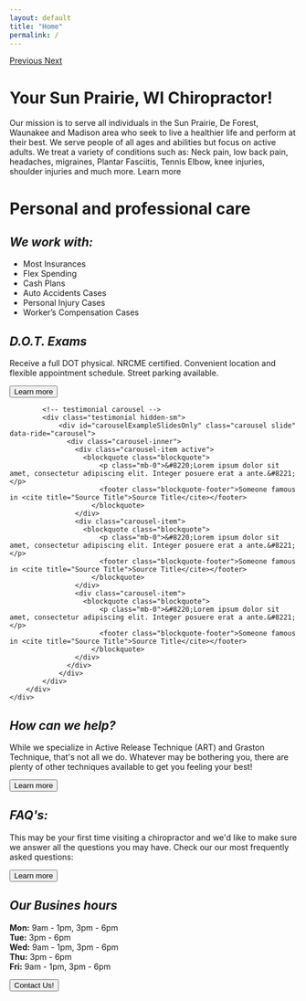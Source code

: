 ```yaml
---
layout: default
title: "Home"
permalink: /
---
```


<div id="carouselExampleControls" class="carousel slide" data-ride="carousel">
  <div class="carousel-inner hp-feature">
    <div class="carousel-item hp-s1 active">
    </div>
    <div class="carousel-item hp-s2">
    </div>
    <div class="carousel-item hp-s3">
    </div>
  </div>
  <a class="carousel-control-prev" href="#carouselExampleControls" role="button" data-slide="prev">
    <span class="carousel-control-prev-icon" aria-hidden="true"></span>
    <span class="sr-only">Previous</span>
  </a>
  <a class="carousel-control-next" href="#carouselExampleControls" role="button" data-slide="next">
    <span class="carousel-control-next-icon" aria-hidden="true"></span>
    <span class="sr-only">Next</span>
  </a>
</div>

<div class="container">
	<div class="row">
		<div class="col-sm-12">
			<div class="page-header">
				<h1 class="display-4">Your Sun Prairie, WI Chiropractor!</h1>
				<p class="lead">Our mission is to serve all individuals in the Sun Prairie, De Forest, Waunakee and Madison area who seek to live a healthier life and perform at their best. We serve people of all ages and abilities but focus on active adults. We treat a variety of conditions such as: Neck pain, low back pain, headaches, migraines, Plantar Fasciitis, Tennis Elbow, knee injuries, shoulder injuries and much more. Learn more</p>
			</div>
		</div>
	</div>
</div>

<div class="backgroundImg">
	<div class="bluegrey">
		<div class="container">
			<h1>Personal and professional care</h1>
			<div class="row d-inline-flex flex-row">
				<div class="col-sm-6 d-flex align-items-stretch">
					<div class="wht w-100 rounded">
						<div class="ul-grey">
							<h2><em>We work with:</em></h2>
						</div>
						<ul>
							<li>Most Insurances</li>
							<li>Flex Spending</li>
							<li>Cash Plans</li>
							<li>Auto Accidents Cases</li>
							<li>Personal Injury Cases</li>
							<li>Worker’s Compensation Cases</li>
						</ul>
					</div>
				</div>
				<div class="col-sm-6 d-flex align-items-stretch">
					<div class="wht w-100 rounded">
						<div class="ul-grey">
							<h2><em>D.O.T. Exams</em></h2>
						</div>
						<p>Receive a full DOT physical. NRCME certified. Convenient location and flexible appointment schedule. Street parking available.</p>
						<a href="#"><button type="button" class="btn btn-dark">Learn more</button></a>
					</div>
				</div>
			</div>

			<!-- testimonial carousel -->
			<div class="testimonial hidden-sm">
				<div id="carouselExampleSlidesOnly" class="carousel slide" data-ride="carousel">
				  <div class="carousel-inner">
				    <div class="carousel-item active">
				      <blockquote class="blockquote">
						  <p class="mb-0">&#8220;Lorem ipsum dolor sit amet, consectetur adipiscing elit. Integer posuere erat a ante.&#8221;</p>
						  <footer class="blockquote-footer">Someone famous in <cite title="Source Title">Source Title</cite></footer>
						</blockquote>
				    </div>
				    <div class="carousel-item">
				      <blockquote class="blockquote">
						  <p class="mb-0">&#8220;Lorem ipsum dolor sit amet, consectetur adipiscing elit. Integer posuere erat a ante.&#8221;</p>
						  <footer class="blockquote-footer">Someone famous in <cite title="Source Title">Source Title</cite></footer>
						</blockquote>
				    </div>
				    <div class="carousel-item">
				      <blockquote class="blockquote">
						  <p class="mb-0">&#8220;Lorem ipsum dolor sit amet, consectetur adipiscing elit. Integer posuere erat a ante.&#8221;</p>
						  <footer class="blockquote-footer">Someone famous in <cite title="Source Title">Source Title</cite></footer>
						</blockquote>
				    </div>
				  </div>
				</div>
			</div>
		</div>
	</div>
</div>


<div class="container pad6vw">
	<div class="row d-inline-flex flex-row">
		<div class="col-md-4 d-flex align-items-stretch">
			<div class="grey w-100 rounded">
				<div class="ul-wht">
					<h2><em>How can we help?</em></h2>
				</div>
				<p>While we specialize in Active Release Technique (ART) and Graston Technique, that's not all we do. Whatever may be bothering you, there are plenty of other techniques available to get you feeling your best!</p>
				<a href="#"><button type="button" class="btn btn-dark">Learn more</button></a>
			</div>
		</div>
		<div class="col-md-4 d-flex align-items-stretch">
			<div class="grey w-100 rounded">
				<div class="ul-wht">
					<h2><em>FAQ's:</em></h2>
				</div>
				<p>This may be your first time visiting a chiropractor and we'd like to make sure we answer all the questions you may have. Check our our most frequently asked questions:</p>
				<a href="#"><button type="button" class="btn btn-dark">Learn more</button></a>
			</div>
		</div>
		<div class="col-md-4 d-flex align-items-stretch">
			<div class="grey w-100 rounded">
				<div class="ul-wht">
					<h2><em>Our Busines hours</em></h2>
				</div>
				<ul style="list-style:none; padding:0px;">
					<li><strong>Mon:</strong> 9am - 1pm, 3pm - 6pm</li>
					<li><strong>Tue:</strong> 3pm - 6pm</li>
					<li><strong>Wed:</strong> 9am - 1pm, 3pm - 6pm</li>
					<li><strong>Thu:</strong> 3pm - 6pm</li>
					<li><strong>Fri:</strong> 9am - 1pm, 3pm - 6pm</li>
				</ul>
				<a href="#"><button type="button" class="btn btn-dark">Contact Us!</button></a>
			</div>
		</div>
	</div>
</div>


<script>
$('.carousel').carousel({
  pause: false,
  interval: 4000
})
</script>